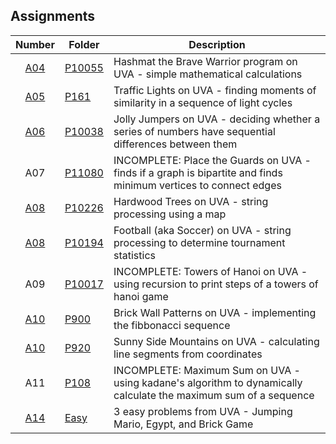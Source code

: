 ## Assignments

| Number | Folder | Description |
| :----: | ------ | ----------- |
| [A04](https://github.com/sgilliland/4883-Programming_Techniques-Gilliland/blob/main/Assignments/P10055) | [P10055](https://github.com/sgilliland/4883-Programming_Techniques-Gilliland/blob/main/Assignments/P10055) | Hashmat the Brave Warrior program on UVA - simple mathematical calculations |
| [A05](https://github.com/sgilliland/4883-Programming_Techniques-Gilliland/blob/main/Assignments/P161) | [P161](https://github.com/sgilliland/4883-Programming_Techniques-Gilliland/blob/main/Assignments/P161) | Traffic Lights on UVA - finding moments of similarity in a sequence of light cycles |
| [A06](https://github.com/sgilliland/4883-Programming_Techniques-Gilliland/blob/main/Assignments/P10038) | [P10038](https://github.com/sgilliland/4883-Programming_Techniques-Gilliland/blob/main/Assignments/P10038) | Jolly Jumpers on UVA - deciding whether a series of numbers have sequential differences between them |
| A07 | [P11080](https://github.com/sgilliland/4883-Programming_Techniques-Gilliland/blob/main/Assignments/P11080) | INCOMPLETE: Place the Guards on UVA - finds if a graph is bipartite and finds minimum vertices to connect edges |
| [A08](https://github.com/sgilliland/4883-Programming_Techniques-Gilliland/blob/main/Assignments/P10226) | [P10226](https://github.com/sgilliland/4883-Programming_Techniques-Gilliland/blob/main/Assignments/P10226) | Hardwood Trees on UVA - string processing using a map |
| [A08](https://github.com/sgilliland/4883-Programming_Techniques-Gilliland/blob/main/Assignments/P10194) | [P10194](https://github.com/sgilliland/4883-Programming_Techniques-Gilliland/blob/main/Assignments/P10194)| Football (aka Soccer) on UVA - string processing to determine tournament statistics |
| A09 | [P10017](https://github.com/sgilliland/4883-Programming_Techniques-Gilliland/blob/main/Assignments/P10017) | INCOMPLETE: Towers of Hanoi on UVA - using recursion to print steps of a towers of hanoi game |
| [A10](https://github.com/sgilliland/4883-Programming_Techniques-Gilliland/blob/main/Assignments/P900) | [P900](https://github.com/sgilliland/4883-Programming_Techniques-Gilliland/blob/main/Assignments/P900) | Brick Wall Patterns on UVA - implementing the fibbonacci sequence |
| [A10](https://github.com/sgilliland/4883-Programming_Techniques-Gilliland/blob/main/Assignments/P920) | [P920](https://github.com/sgilliland/4883-Programming_Techniques-Gilliland/blob/main/Assignments/P920) | Sunny Side Mountains on UVA - calculating line segments from coordinates |
| A11 | [P108](https://github.com/sgilliland/4883-Programming_Techniques-Gilliland/blob/main/Assignments/P108) | INCOMPLETE: Maximum Sum on UVA - using kadane's algorithm to dynamically calculate the maximum sum of a sequence |
| [A14](https://github.com/sgilliland/4883-Programming_Techniques-Gilliland/blob/main/Assignments/Easy) | [Easy](https://github.com/sgilliland/4883-Programming_Techniques-Gilliland/blob/main/Assignments/Easy) | 3 easy problems from UVA - Jumping Mario, Egypt, and Brick Game |
